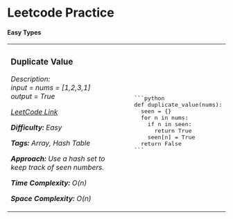 # Leetcode Practice

<h4>Easy Types</h4>

<table>
  <tr>
    <td width="50%">
      <h3>Duplicate Value</h3>
      <p><i>Description: <br>
        input = nums = [1,2,3,1]<br>
        output =  True
      </p>
      <p><a href="[https://leetcode.com/problems/contains-duplicate/](https://leetcode.com/problems/contains-duplicate/)">LeetCode Link</a></p>
      <p><strong>Difficulty:</strong> Easy</p>
      <p><strong>Tags:</strong> Array, Hash Table</p>
      <p><strong>Approach:</strong> Use a hash set to keep track of seen numbers.</p>
      <p><strong>Time Complexity:</strong> O(n)</p>
      <p><strong>Space Complexity:</strong> O(n)</p>
    </td>
    <td>
      <pre>
      ```python
      def duplicate_value(nums):
        seen = {}
        for n in nums:
          if n in seen:
            return True
          seen[n] = True
        return False
      ```
      </pre>
    </td>
  </tr>
</table>
